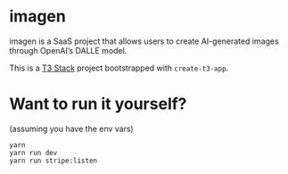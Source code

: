# imagen

imagen is a SaaS project that allows users to create AI-generated images through OpenAI’s DALLE model.

This is a [T3 Stack](https://create.t3.gg/) project bootstrapped with `create-t3-app`.

# Want to run it yourself?

(assuming you have the env vars)

```
yarn
yarn run dev
yarn run stripe:listen
```

